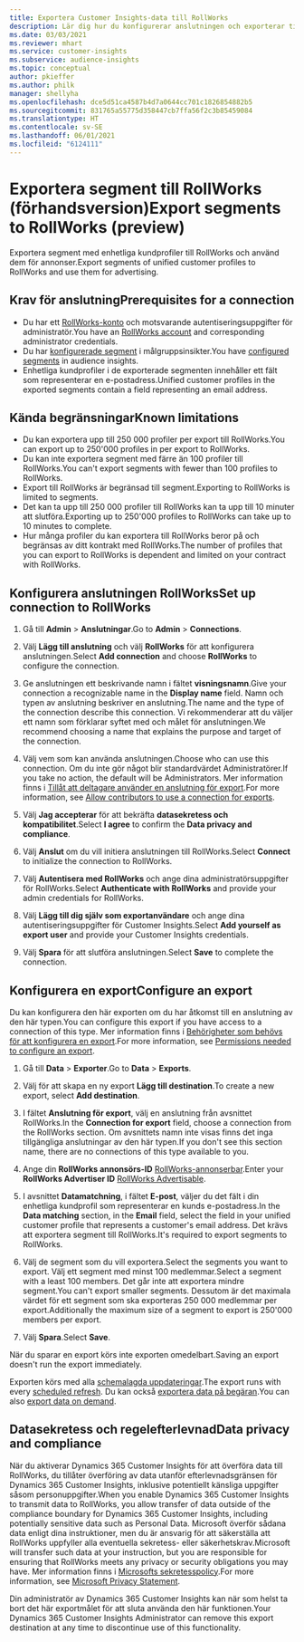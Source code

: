 ```yaml
---
title: Exportera Customer Insights-data till RollWorks
description: Lär dig hur du konfigurerar anslutningen och exporterar till RollWorks.
ms.date: 03/03/2021
ms.reviewer: mhart
ms.service: customer-insights
ms.subservice: audience-insights
ms.topic: conceptual
author: pkieffer
ms.author: philk
manager: shellyha
ms.openlocfilehash: dce5d51ca4587b4d7a0644cc701c1826854882b5
ms.sourcegitcommit: 831765a55775d358447cb7ffa56f2c3b85459084
ms.translationtype: HT
ms.contentlocale: sv-SE
ms.lasthandoff: 06/01/2021
ms.locfileid: "6124111"
---
```

# <a name="export-segments-to-rollworks-preview"></a><span data-ttu-id="e17c8-103">Exportera segment till RollWorks (förhandsversion)</span><span class="sxs-lookup"><span data-stu-id="e17c8-103">Export segments to RollWorks (preview)</span></span>

<span data-ttu-id="e17c8-104">Exportera segment med enhetliga kundprofiler till RollWorks och använd dem för annonser.</span><span class="sxs-lookup"><span data-stu-id="e17c8-104">Export segments of unified customer profiles to RollWorks and use them for advertising.</span></span> 

## <a name="prerequisites-for-a-connection"></a><span data-ttu-id="e17c8-105">Krav för anslutning</span><span class="sxs-lookup"><span data-stu-id="e17c8-105">Prerequisites for a connection</span></span>

-   <span data-ttu-id="e17c8-106">Du har ett [RollWorks-konto](https://www.rollworks.com/) och motsvarande autentiseringsuppgifter för administratör.</span><span class="sxs-lookup"><span data-stu-id="e17c8-106">You have an [RollWorks account](https://www.rollworks.com/) and corresponding administrator credentials.</span></span>
-   <span data-ttu-id="e17c8-107">Du har [konfigurerade segment](segments.md) i målgruppsinsikter.</span><span class="sxs-lookup"><span data-stu-id="e17c8-107">You have [configured segments](segments.md) in audience insights.</span></span>
-   <span data-ttu-id="e17c8-108">Enhetliga kundprofiler i de exporterade segmenten innehåller ett fält som representerar en e-postadress.</span><span class="sxs-lookup"><span data-stu-id="e17c8-108">Unified customer profiles in the exported segments contain a field representing an email address.</span></span>

## <a name="known-limitations"></a><span data-ttu-id="e17c8-109">Kända begränsningar</span><span class="sxs-lookup"><span data-stu-id="e17c8-109">Known limitations</span></span>

- <span data-ttu-id="e17c8-110">Du kan exportera upp till 250 000 profiler per export till RollWorks.</span><span class="sxs-lookup"><span data-stu-id="e17c8-110">You can export up to 250'000 profiles in per export to RollWorks.</span></span>
- <span data-ttu-id="e17c8-111">Du kan inte exportera segment med färre än 100 profiler till RollWorks.</span><span class="sxs-lookup"><span data-stu-id="e17c8-111">You can't export segments with fewer than 100 profiles to RollWorks.</span></span> 
- <span data-ttu-id="e17c8-112">Export till RollWorks är begränsad till segment.</span><span class="sxs-lookup"><span data-stu-id="e17c8-112">Exporting to RollWorks is limited to segments.</span></span>
- <span data-ttu-id="e17c8-113">Det kan ta upp till 250 000 profiler till RollWorks kan ta upp till 10 minuter att slutföra.</span><span class="sxs-lookup"><span data-stu-id="e17c8-113">Exporting up to 250'000 profiles to RollWorks can take up to 10 minutes to complete.</span></span> 
- <span data-ttu-id="e17c8-114">Hur många profiler du kan exportera till RollWorks beror på och begränsas av ditt kontrakt med RollWorks.</span><span class="sxs-lookup"><span data-stu-id="e17c8-114">The number of profiles that you can export to RollWorks is dependent and limited on your contract with RollWorks.</span></span>

## <a name="set-up-connection-to-rollworks"></a><span data-ttu-id="e17c8-115">Konfigurera anslutningen RollWorks</span><span class="sxs-lookup"><span data-stu-id="e17c8-115">Set up connection to RollWorks</span></span>

1. <span data-ttu-id="e17c8-116">Gå till **Admin** > **Anslutningar**.</span><span class="sxs-lookup"><span data-stu-id="e17c8-116">Go to **Admin** > **Connections**.</span></span>

1. <span data-ttu-id="e17c8-117">Välj **Lägg till anslutning** och välj **RollWorks** för att konfigurera anslutningen.</span><span class="sxs-lookup"><span data-stu-id="e17c8-117">Select **Add connection** and choose **RollWorks** to configure the connection.</span></span>

1. <span data-ttu-id="e17c8-118">Ge anslutningen ett beskrivande namn i fältet **visningsnamn**.</span><span class="sxs-lookup"><span data-stu-id="e17c8-118">Give your connection a recognizable name in the **Display name** field.</span></span> <span data-ttu-id="e17c8-119">Namn och typen av anslutning beskriver en anslutning.</span><span class="sxs-lookup"><span data-stu-id="e17c8-119">The name and the type of the connection describe this connection.</span></span> <span data-ttu-id="e17c8-120">Vi rekommenderar att du väljer ett namn som förklarar syftet med och målet för anslutningen.</span><span class="sxs-lookup"><span data-stu-id="e17c8-120">We recommend choosing a name that explains the purpose and target of the connection.</span></span>

1. <span data-ttu-id="e17c8-121">Välj vem som kan använda anslutningen.</span><span class="sxs-lookup"><span data-stu-id="e17c8-121">Choose who can use this connection.</span></span> <span data-ttu-id="e17c8-122">Om du inte gör något blir standardvärdet Administratörer.</span><span class="sxs-lookup"><span data-stu-id="e17c8-122">If you take no action, the default will be Administrators.</span></span> <span data-ttu-id="e17c8-123">Mer information finns i [Tillåt att deltagare använder en anslutning för export](connections.md#allow-contributors-to-use-a-connection-for-exports).</span><span class="sxs-lookup"><span data-stu-id="e17c8-123">For more information, see [Allow contributors to use a connection for exports](connections.md#allow-contributors-to-use-a-connection-for-exports).</span></span>

1. <span data-ttu-id="e17c8-124">Välj **Jag accepterar** för att bekräfta **datasekretess och kompatibilitet**.</span><span class="sxs-lookup"><span data-stu-id="e17c8-124">Select **I agree** to confirm the **Data privacy and compliance**.</span></span>

1. <span data-ttu-id="e17c8-125">Välj **Anslut** om du vill initiera anslutningen till RollWorks.</span><span class="sxs-lookup"><span data-stu-id="e17c8-125">Select **Connect** to initialize the connection to RollWorks.</span></span>

1. <span data-ttu-id="e17c8-126">Välj **Autentisera med RollWorks** och ange dina administratörsuppgifter för RollWorks.</span><span class="sxs-lookup"><span data-stu-id="e17c8-126">Select **Authenticate with RollWorks** and provide your admin credentials for RollWorks.</span></span>

1. <span data-ttu-id="e17c8-127">Välj **Lägg till dig själv som exportanvändare** och ange dina autentiseringsuppgifter för Customer Insights.</span><span class="sxs-lookup"><span data-stu-id="e17c8-127">Select **Add yourself as export user** and provide your Customer Insights credentials.</span></span>

1. <span data-ttu-id="e17c8-128">Välj **Spara** för att slutföra anslutningen.</span><span class="sxs-lookup"><span data-stu-id="e17c8-128">Select **Save** to complete the connection.</span></span>

## <a name="configure-an-export"></a><span data-ttu-id="e17c8-129">Konfigurera en export</span><span class="sxs-lookup"><span data-stu-id="e17c8-129">Configure an export</span></span>

<span data-ttu-id="e17c8-130">Du kan konfigurera den här exporten om du har åtkomst till en anslutning av den här typen.</span><span class="sxs-lookup"><span data-stu-id="e17c8-130">You can configure this export if you have access to a connection of this type.</span></span> <span data-ttu-id="e17c8-131">Mer information finns i [Behörigheter som behövs för att konfigurera en export](export-destinations.md#set-up-a-new-export).</span><span class="sxs-lookup"><span data-stu-id="e17c8-131">For more information, see [Permissions needed to configure an export](export-destinations.md#set-up-a-new-export).</span></span>

1. <span data-ttu-id="e17c8-132">Gå till **Data** > **Exporter**.</span><span class="sxs-lookup"><span data-stu-id="e17c8-132">Go to **Data** > **Exports**.</span></span>

1. <span data-ttu-id="e17c8-133">Välj för att skapa en ny export **Lägg till destination**.</span><span class="sxs-lookup"><span data-stu-id="e17c8-133">To create a new export, select **Add destination**.</span></span>

1. <span data-ttu-id="e17c8-134">I fältet **Anslutning för export**, välj en anslutning från avsnittet RollWorks.</span><span class="sxs-lookup"><span data-stu-id="e17c8-134">In the **Connection for export** field, choose a connection from the RollWorks section.</span></span> <span data-ttu-id="e17c8-135">Om avsnittets namn inte visas finns det inga tillgängliga anslutningar av den här typen.</span><span class="sxs-lookup"><span data-stu-id="e17c8-135">If you don't see this section name, there are no connections of this type available to you.</span></span>

1. <span data-ttu-id="e17c8-136">Ange din **RollWorks annonsörs-ID** [RollWorks-annonserbar](https://help.adroll.com/hc/articles/212011838-Advertiser-Profiles).</span><span class="sxs-lookup"><span data-stu-id="e17c8-136">Enter your **RollWorks Advertiser ID** [RollWorks Advertisable](https://help.adroll.com/hc/articles/212011838-Advertiser-Profiles).</span></span>

3. <span data-ttu-id="e17c8-137">I avsnittet **Datamatchning**, i fältet **E-post**, väljer du det fält i din enhetliga kundprofil som representerar en kunds e-postadress.</span><span class="sxs-lookup"><span data-stu-id="e17c8-137">In the **Data matching** section, in the **Email** field, select the field in your unified customer profile that represents a customer's email address.</span></span> <span data-ttu-id="e17c8-138">Det krävs att exportera segment till RollWorks.</span><span class="sxs-lookup"><span data-stu-id="e17c8-138">It's required to export segments to RollWorks.</span></span>

1. <span data-ttu-id="e17c8-139">Välj de segment som du vill exportera.</span><span class="sxs-lookup"><span data-stu-id="e17c8-139">Select the segments you want to export.</span></span> <span data-ttu-id="e17c8-140">Välj ett segment med minst 100 medlemmar.</span><span class="sxs-lookup"><span data-stu-id="e17c8-140">Select a segment with a least 100 members.</span></span> <span data-ttu-id="e17c8-141">Det går inte att exportera mindre segment.</span><span class="sxs-lookup"><span data-stu-id="e17c8-141">You can't export smaller segments.</span></span> <span data-ttu-id="e17c8-142">Dessutom är det maximala värdet för ett segment som ska exporteras 250 000 medlemmar per export.</span><span class="sxs-lookup"><span data-stu-id="e17c8-142">Additionally the maximum size of a segment to export is 250'000 members per export.</span></span> 

1. <span data-ttu-id="e17c8-143">Välj **Spara**.</span><span class="sxs-lookup"><span data-stu-id="e17c8-143">Select **Save**.</span></span>

<span data-ttu-id="e17c8-144">När du sparar en export körs inte exporten omedelbart.</span><span class="sxs-lookup"><span data-stu-id="e17c8-144">Saving an export doesn't run the export immediately.</span></span>

<span data-ttu-id="e17c8-145">Exporten körs med alla [schemalagda uppdateringar](system.md#schedule-tab).</span><span class="sxs-lookup"><span data-stu-id="e17c8-145">The export runs with every [scheduled refresh](system.md#schedule-tab).</span></span> <span data-ttu-id="e17c8-146">Du kan också [exportera data på begäran](export-destinations.md#run-exports-on-demand).</span><span class="sxs-lookup"><span data-stu-id="e17c8-146">You can also [export data on demand](export-destinations.md#run-exports-on-demand).</span></span> 


## <a name="data-privacy-and-compliance"></a><span data-ttu-id="e17c8-147">Datasekretess och regelefterlevnad</span><span class="sxs-lookup"><span data-stu-id="e17c8-147">Data privacy and compliance</span></span>

<span data-ttu-id="e17c8-148">När du aktiverar Dynamics 365 Customer Insights för att överföra data till RollWorks, du tillåter överföring av data utanför efterlevnadsgränsen för Dynamics 365 Customer Insights, inklusive potentiellt känsliga uppgifter såsom personuppgifter.</span><span class="sxs-lookup"><span data-stu-id="e17c8-148">When you enable Dynamics 365 Customer Insights to transmit data to RollWorks, you allow transfer of data outside of the compliance boundary for Dynamics 365 Customer Insights, including potentially sensitive data such as Personal Data.</span></span> <span data-ttu-id="e17c8-149">Microsoft överför sådana data enligt dina instruktioner, men du är ansvarig för att säkerställa att RollWorks uppfyller alla eventuella sekretess- eller säkerhetskrav.</span><span class="sxs-lookup"><span data-stu-id="e17c8-149">Microsoft will transfer such data at your instruction, but you are responsible for ensuring that RollWorks meets any privacy or security obligations you may have.</span></span> <span data-ttu-id="e17c8-150">Mer information finns i [Microsofts sekretesspolicy](https://go.microsoft.com/fwlink/?linkid=396732).</span><span class="sxs-lookup"><span data-stu-id="e17c8-150">For more information, see [Microsoft Privacy Statement](https://go.microsoft.com/fwlink/?linkid=396732).</span></span>

<span data-ttu-id="e17c8-151">Din administratör av Dynamics 365 Customer Insights kan när som helst ta bort det här exportmålet för att sluta använda den här funktionen.</span><span class="sxs-lookup"><span data-stu-id="e17c8-151">Your Dynamics 365 Customer Insights Administrator can remove this export destination at any time to discontinue use of this functionality.</span></span>
